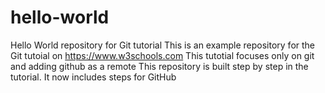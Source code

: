 # hello-world
Hello World repository for Git tutorial
This is an example repository for the Git tutoial on https://www.w3schools.com
This tutotial focuses only on git and adding github as a remote
This repository is built step by step in the tutorial.
It now includes steps for GitHub

